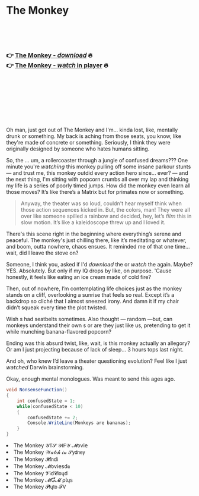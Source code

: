 <h1>The Monkey</h1>

<br><br><br>

<h3>👉 <a href="https://Danielles-kuptfistido1977.github.io/gdzcecptfy/">The Monkey - 𝘥𝘰𝘸𝘯𝘭𝘰𝘢𝘥</a> 🔥<br>
👉 <a href="https://Danielles-kuptfistido1977.github.io/gdzcecptfy/">The Monkey - 𝘸𝘢𝘵𝘤𝘩 in player</a> 🔥
</h3>



<br><br><br><br><br><br><br>


Oh man, just got out of The Monkey and I'm... kinda lost, like, mentally drunk or something. My back is aching from those seats, you know, like they're made of concrete or something. Seriously, I think they were originally designed by someone who hates humans sitting.

So, the  ... um, a rollercoaster through a jungle of confused dreams??? One minute you're 𝘸𝘢𝘵𝘤𝘩𝘪𝘯𝘨 this monkey pulling off some insane parkour stunts — and trust me, this monkey outdid every action hero since... ever? — and the next thing, I'm sitting with popcorn crumbs all over my lap and thinking my life is a series of poorly timed jumps. How did the monkey even learn all those moves? It’s like there’s a Matrix but for primates now or something.

> Anyway, the theater was so loud, couldn't hear myself think when those action sequences kicked in. But, the colors, man! They were all over like someone spilled a rainbow and decided, hey, let’s 𝘧𝘪𝘭𝘮 this in slow motion. It’s like a kaleidoscope threw up and I loved it.

There's this scene right in the beginning where everything’s serene and peaceful. The monkey's just chilling there, like it’s meditating or whatever, and boom, outta nowhere, chaos ensues. It reminded me of that one time... wait, did I leave the stove on? 

Someone, I think you, asked if I'd 𝘥𝘰𝘸𝘯𝘭𝘰𝘢𝘥 the   or 𝘸𝘢𝘵𝘤𝘩 the   again. Maybe? YES. Absolutely. But only if my IQ drops by like, on purpose. 'Cause honestly, it feels like eating an ice cream made of cold fire?

Then, out of nowhere, I’m contemplating life choices just as the monkey stands on a cliff, overlooking a sunrise that feels so real. Except it’s a backdrop so cliché that I almost sneezed irony. And damn it if my chair didn’t squeak every time the plot twisted.

Wish  s had seatbelts sometimes. Also thought — random —but, can monkeys understand their own  s or are they just like us, pretending to get it while munching banana-flavored popcorn? 

Ending was this absurd twist, like, wait, is this monkey actually an allegory? Or am I just projecting because of lack of sleep... 3 hours tops last night.

And oh, who knew I’d leave a theater questioning evolution? Feel like I just 𝘸𝘢𝘵𝘤𝘩𝘦𝘥 Darwin brainstorming.

Okay, enough mental monologues. Was meant to send this ages ago.

```csharp
void NonsenseFunction()
{
    int confusedState = 1;
    while(confusedState < 10)
    {
        confusedState += 2;
        Console.WriteLine(Monkeys are bananas);
    }
}
```

<li>The Monkey 𝒴𝖳𝒮 𝒴𝖨𝖥𝒴 𝓜𝗈ν𝗂𝖾</li>
<li>The Monkey 𝒲𝒶𝓉𝒸𝒽 𝒾𝓃 𝒮𝗒𝖽𝗇𝖾𝗒</li>
<li>The Monkey 𝓗𝗂𝗇ԁ𝗂</li>
<li>The Monkey 𝓜𝗈ν𝗂𝖾𝗌ԁ𝖆</li>
<li>The Monkey 𝓥𝗂ԁ𝓒𝗅𝗈ųԁ</li>
<li>The Monkey 𝓜Ɠ𝓜 ρ𝗅ų𝗌</li>
<li>The Monkey 𝓟𝗅ų𝗍𝗈 𝓣𝖵</li>
